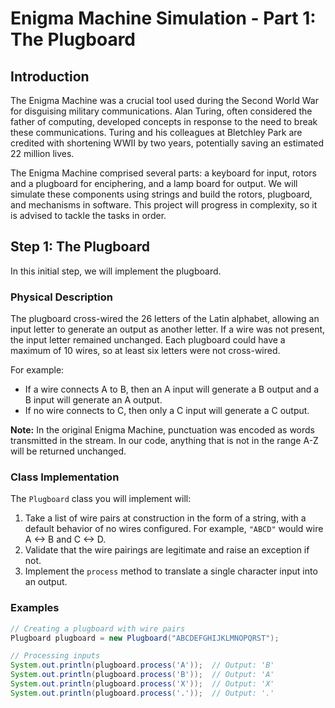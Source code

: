 # Enigma Machine Simulation - Part 1: The Plugboard

## Introduction

The Enigma Machine was a crucial tool used during the Second World War for disguising military communications. Alan Turing, often considered the father of computing, developed concepts in response to the need to break these communications. Turing and his colleagues at Bletchley Park are credited with shortening WWII by two years, potentially saving an estimated 22 million lives.

The Enigma Machine comprised several parts: a keyboard for input, rotors and a plugboard for enciphering, and a lamp board for output. We will simulate these components using strings and build the rotors, plugboard, and mechanisms in software. This project will progress in complexity, so it is advised to tackle the tasks in order.

## Step 1: The Plugboard

In this initial step, we will implement the plugboard.

### Physical Description

The plugboard cross-wired the 26 letters of the Latin alphabet, allowing an input letter to generate an output as another letter. If a wire was not present, the input letter remained unchanged. Each plugboard could have a maximum of 10 wires, so at least six letters were not cross-wired.

For example:
- If a wire connects A to B, then an A input will generate a B output and a B input will generate an A output.
- If no wire connects to C, then only a C input will generate a C output.

**Note:** In the original Enigma Machine, punctuation was encoded as words transmitted in the stream. In our code, anything that is not in the range A-Z will be returned unchanged.

### Class Implementation

The `Plugboard` class you will implement will:
1. Take a list of wire pairs at construction in the form of a string, with a default behavior of no wires configured. For example, `"ABCD"` would wire A <-> B and C <-> D.
2. Validate that the wire pairings are legitimate and raise an exception if not.
3. Implement the `process` method to translate a single character input into an output.

### Examples

```java
// Creating a plugboard with wire pairs
Plugboard plugboard = new Plugboard("ABCDEFGHIJKLMNOPQRST");

// Processing inputs
System.out.println(plugboard.process('A'));  // Output: 'B'
System.out.println(plugboard.process('B'));  // Output: 'A'
System.out.println(plugboard.process('X'));  // Output: 'X'
System.out.println(plugboard.process('.'));  // Output: '.'
